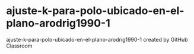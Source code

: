 # ajuste-k-para-polo-ubicado-en-el-plano-arodrig1990-1
ajuste-k-para-polo-ubicado-en-el-plano-arodrig1990-1 created by GitHub Classroom
